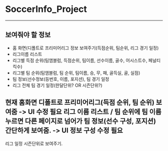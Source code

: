 # SoccerInfo_Project
***
## 보여줘야 할 정보
* 홈 화면(디폴트로 프리미어리그 정보 보여주기(득점순위, 팀순위, 리그 경기 일정)
* 리그이름 리스트
* 리그별 득점 순위(팀앰블럼, 득점순위, 팀이름, 선수이름, 골수, 어시스트수, 페널티킥수)
* 리그별 팀 순위(팀앰블럼, 팀 순위, 팀이름, 승, 무, 패, 골득실, 골, 실점)
* 팀 정보(선수정보(등번호, 이름, 포지션), 팀 경기 일정
* 리그 전체 팀 경기 일정(한달단위? OR 시즌단위?)

현재 홈화면 디폴트로 프리미어리그(득점 순위, 팀 순위) 보여줌 -> UI 수정 필요
리그 이름 리스트 / 팀 순위에 팀 이름 누르면 다른 페이지로 넘어가 팀 정보(선수 구성, 포지션) 간단하게 보여줌. -> UI 정보 구성 수정 필요
-

리그 일정 시즌단위로 보여주기.
